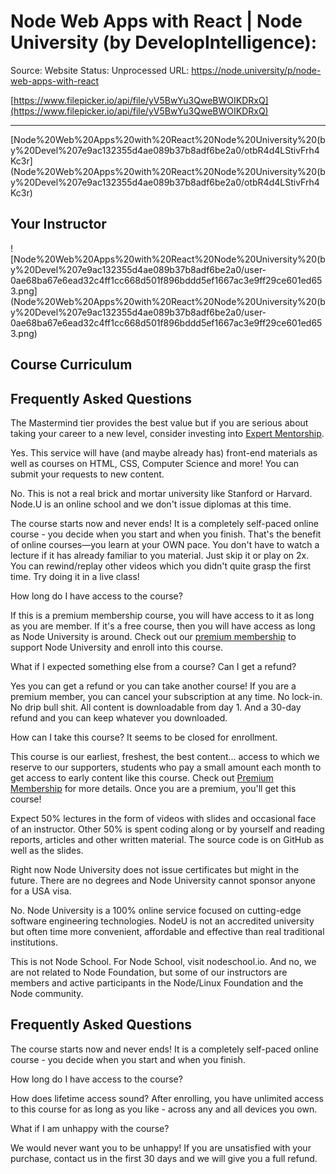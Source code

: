# Node Web Apps with React | Node University (by DevelopIntelligence):

Source: Website
Status: Unprocessed
URL: https://node.university/p/node-web-apps-with-react

[https://www.filepicker.io/api/file/yV5BwYu3QweBWOIKDRxQ](https://www.filepicker.io/api/file/yV5BwYu3QweBWOIKDRxQ)

---

[Node%20Web%20Apps%20with%20React%20Node%20University%20(by%20Devel%207e9ac132355d4ae089b37b8adf6be2a0/otbR4d4LStivFrh4Kc3r](Node%20Web%20Apps%20with%20React%20Node%20University%20(by%20Devel%207e9ac132355d4ae089b37b8adf6be2a0/otbR4d4LStivFrh4Kc3r)

## Your Instructor

![Node%20Web%20Apps%20with%20React%20Node%20University%20(by%20Devel%207e9ac132355d4ae089b37b8adf6be2a0/user-0ae68ba67e6ead32c4ff1cc668d501f896bddd5ef1667ac3e9ff29ce601ed653.png](Node%20Web%20Apps%20with%20React%20Node%20University%20(by%20Devel%207e9ac132355d4ae089b37b8adf6be2a0/user-0ae68ba67e6ead32c4ff1cc668d501f896bddd5ef1667ac3e9ff29ce601ed653.png)

## Course Curriculum

## Frequently Asked Questions

The Mastermind tier provides the best value but if you are serious about taking your career to a new level, consider investing into [Expert Mentorship](https://node.university/p/premium-membership).

Yes. This service will have (and maybe already has) front-end materials as well as courses on HTML, CSS, Computer Science and more! You can submit your requests to new content.

No. This is not a real brick and mortar university like Stanford or Harvard. Node.U is an online school and we don't issue diplomas at this time.

The course starts now and never ends! It is a completely self-paced online course - you decide when you start and when you finish. That's the benefit of online courses—you learn at your OWN pace. You don't have to watch a lecture if it has already familiar to you material. Just skip it or play on 2x. You can rewind/replay other videos which you didn't quite grasp the first time. Try doing it in a live class!

How long do I have access to the course?

If this is a premium membership course, you will have access to it as long as you are member. If it's a free course, then you will have access as long as Node University is around. Check out our [premium membership](https://node.university/p/premium-membership) to support Node University and enroll into this course.

What if I expected something else from a course? Can I get a refund?

Yes you can get a refund or you can take another course! If you are a premium member, you can cancel your subscription at any time. No lock-in. No drip bull shit. All content is downloadable from day 1. And a 30-day refund and you can keep whatever you downloaded.

How can I take this course? It seems to be closed for enrollment.

This course is our earliest, freshest, the best content... access to which we reserve to our supporters, students who pay a small amount each month to get access to early content like this course. Check out [Premium Membership](https://node.university/p/premium-membership) for more details. Once you are a premium, you'll get this course!

Expect 50% lectures in the form of videos with slides and occasional face of an instructor. Other 50% is spent coding along or by yourself and reading reports, articles and other written material. The source code is on GitHub as well as the slides.

Right now Node University does not issue certificates but might in the future. There are no degrees and Node University cannot sponsor anyone for a USA visa.

No. Node University is a 100% online service focused on cutting-edge software engineering technologies. NodeU is not an accredited university but often time more convenient, affordable and effective than real traditional institutions.

This is not Node School. For Node School, visit nodeschool.io. And no, we are not related to Node Foundation, but some of our instructors are members and active participants in the Node/Linux Foundation and the Node community.

## Frequently Asked Questions

The course starts now and never ends! It is a completely self-paced online course - you decide when you start and when you finish.

How long do I have access to the course?

How does lifetime access sound? After enrolling, you have unlimited access to this course for as long as you like - across any and all devices you own.

What if I am unhappy with the course?

We would never want you to be unhappy! If you are unsatisfied with your purchase, contact us in the first 30 days and we will give you a full refund.